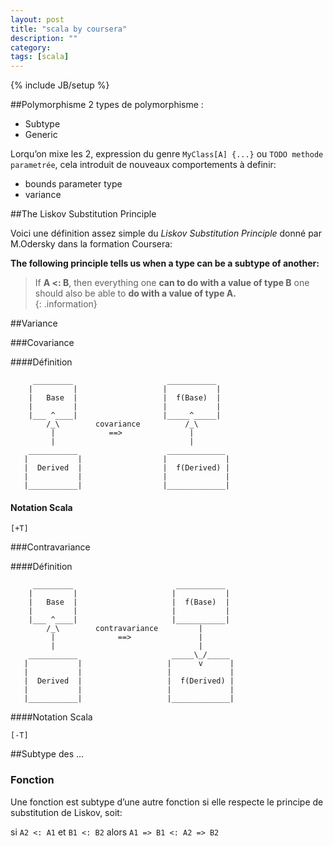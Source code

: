 ```yaml
---
layout: post
title: "scala by coursera"
description: ""
category: 
tags: [scala]
---
```

{% include JB/setup %}

##Polymorphisme
2 types de polymorphisme :

  * Subtype
  * Generic

Lorqu’on mixe les 2, expression du genre `MyClass[A] {...}` ou `TODO methode parametrée`, cela introduit de nouveaux comportements à definir:

  * bounds parameter type
  * variance

##The Liskov Substitution Principle

Voici une définition assez simple du *Liskov Substitution Principle* donné par M.Odersky dans la formation Coursera: 

**The following principle tells us when a type can be a subtype of another:** 
 >If **A <: B**, then everything one **can to do with a value of type B** one should also be able to **do with a value of type A.**  
{: .information}


##Variance

###Covariance

####Définition

         _________                     ___________
        |         |                   |           |
        |   Base  |                   |  f(Base)  |
        |         |                   |           |
        |___ ^____|                   |_____^_____|
            /_\        covariance          /_\
             |            ==>               |
             |                              |
        ___________                    _____________ 
       |           |                  |             |
       |  Derived  |                  |  f(Derived) |
       |           |                  |             |
       |___________|                  |_____________|



#### Notation Scala

    [+T]


###Contravariance

####Définition

         _________                       ___________
        |         |                     |           |
        |   Base  |                     |  f(Base)  |
        |         |                     |           |
        |___ ^____|                     |___________|
            /_\        contravariance         |
             |              ==>               |
             |                                |
        ___________                     _____\_/_____ 
       |           |                   |      v      |
       |           |                   |             |
       |  Derived  |                   |  f(Derived) |
       |           |                   |             |
       |___________|                   |_____________|


####Notation Scala

    [-T]


##Subtype des ...

### Fonction

Une fonction est subtype d’une autre fonction si elle respecte le principe de substitution de Liskov, soit:

si `A2 <: A1` et  `B1 <: B2` alors `A1 => B1 <: A2 => B2`

